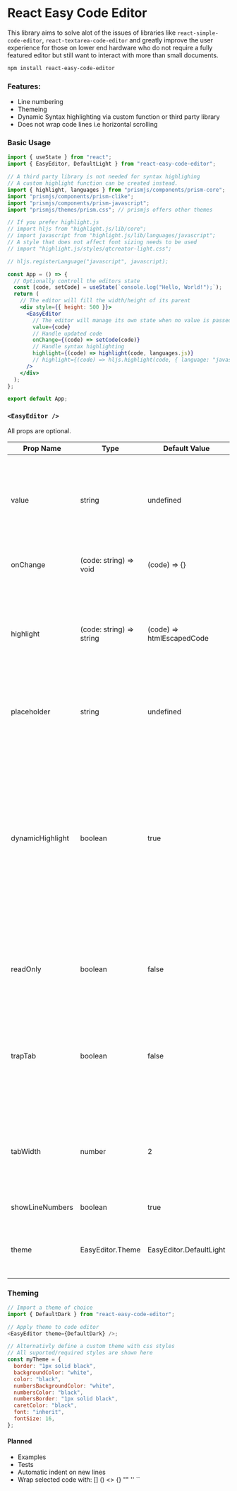 # React Easy Code Editor

This library aims to solve alot of the issues of libraries like `react-simple-code-editor`, `react-textarea-code-editor` and greatly improve the user experience for those on lower end hardware who do not require a fully featured editor but still want to interact with more than small documents.

```sh
npm install react-easy-code-editor
```

### Features:

- Line numbering
- Themeing
- Dynamic Syntax highlighting via custom function or third party library
- Does not wrap code lines i.e horizontal scrolling

### Basic Usage

```jsx
import { useState } from "react";
import { EasyEditor, DefaultLight } from "react-easy-code-editor";

// A third party library is not needed for syntax highlighing
// A custom highlight function can be created instead.
import { highlight, languages } from "prismjs/components/prism-core";
import "prismjs/components/prism-clike";
import "prismjs/components/prism-javascript";
import "prismjs/themes/prism.css"; // prismjs offers other themes

// If you prefer highlight.js
// import hljs from "highlight.js/lib/core";
// import javascript from "highlight.js/lib/languages/javascript";
// A style that does not affect font sizing needs to be used
// import "highlight.js/styles/qtcreator-light.css";

// hljs.registerLanguage("javascript", javascript);

const App = () => {
  // Optionally controll the editors state
  const [code, setCode] = useState(`console.log("Hello, World!");`);
  return (
    // The editor will fill the width/height of its parent
    <div style={{ height: 500 }}>
      <EasyEditor
        // The editor will manage its own state when no value is passed in
        value={code}
        // Handle updated code
        onChange={(code) => setCode(code)}
        // Handle syntax highlighting
        highlight={(code) => highlight(code, languages.js)}
        // highlight={(code) => hljs.highlight(code, { language: "javascript" }).value}
      />
    </div>
  );
};

export default App;
```

### `<EasyEditor />`

All props are optional.

| Prop Name        | Type                     | Default Value             | Description                                                                                                                                                                                                                    |
| ---------------- | ------------------------ | ------------------------- | ------------------------------------------------------------------------------------------------------------------------------------------------------------------------------------------------------------------------------ |
| value            | string                   | undefined                 | The value(code) to display in the editor. The editor will manage it's own state if no value is passed in.                                                                                                                      |
| onChange         | (code: string) => void   | (code) => {}              | Listen to any value changes in the editor.                                                                                                                                                                                     |
| highlight        | (code: string) => string | (code) => htmlEscapedCode | Function to handle syntax highlighting. Html characters should be escaped if a custom function is used.                                                                                                                        |
| placeholder      | string                   | undefined                 | Placeholder to display when no code is present in the editor.                                                                                                                                                                  |
| dynamicHighlight | boolean                  | true                      | Enable or disable highlighting the currently visible range of lines in the editor. Disabling may cause degraded performace on larger documents. If the parent element does not have a set height then this should be disabled. |
| readOnly         | boolean                  | false                     | Disables the editor allowing only viewing the current value.                                                                                                                                                                   |
| trapTab          | boolean                  | false                     | Trap the tab character in the editor for indentation with the tab key. You should avoid doing this for accessibility reasons.                                                                                                  |
| tabWidth         | number                   | 2                         | Determines the number of spaces to be inserted on tab key press. Ignored if trapTab is false.                                                                                                                                  |
| showLineNumbers  | boolean                  | true                      | Show or hide line numbers.                                                                                                                                                                                                     |
| theme            | EasyEditor.Theme         | EasyEditor.DefaultLight   | Simple styling for the editor using a theme object.                                                                                                                                                                            |

### Theming

```js
// Import a theme of choice
import { DefaultDark } from "react-easy-code-editor";

// Apply theme to code editor
<EasyEditor theme={DefaultDark} />;

// Alternativly define a custom theme with css styles
// All suported/required styles are shown here
const myTheme = {
  border: "1px solid black",
  backgroundColor: "white",
  color: "black",
  numbersBackgroundColor: "white",
  numbersColor: "black",
  numbersBorder: "1px solid black",
  caretColor: "black",
  font: "inherit",
  fontSize: 16,
};
```

#### Planned

- Examples
- Tests
- Automatic indent on new lines
- Wrap selected code with: [] () <> {} "" '' ``
